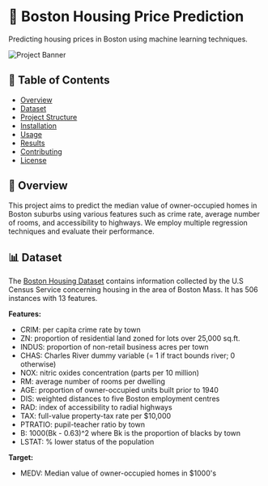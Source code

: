 # 🏡 Boston Housing Price Prediction

Predicting housing prices in Boston using machine learning techniques.

![Project Banner](https://upload.wikimedia.org/wikipedia/commons/5/5f/Boston_MA_Skyline.jpg)

## 📌 Table of Contents

- [Overview](#overview)
- [Dataset](#dataset)
- [Project Structure](#project-structure)
- [Installation](#installation)
- [Usage](#usage)
- [Results](#results)
- [Contributing](#contributing)
- [License](#license)

## 🧠 Overview

This project aims to predict the median value of owner-occupied homes in Boston suburbs using various features such as crime rate, average number of rooms, and accessibility to highways. We employ multiple regression techniques and evaluate their performance.

## 📊 Dataset

The [Boston Housing Dataset](https://scikit-learn.org/stable/datasets/toy_dataset.html#boston-house-prices-dataset) contains information collected by the U.S Census Service concerning housing in the area of Boston Mass. It has 506 instances with 13 features.

**Features:**

- CRIM: per capita crime rate by town
- ZN: proportion of residential land zoned for lots over 25,000 sq.ft.
- INDUS: proportion of non-retail business acres per town
- CHAS: Charles River dummy variable (= 1 if tract bounds river; 0 otherwise)
- NOX: nitric oxides concentration (parts per 10 million)
- RM: average number of rooms per dwelling
- AGE: proportion of owner-occupied units built prior to 1940
- DIS: weighted distances to five Boston employment centres
- RAD: index of accessibility to radial highways
- TAX: full-value property-tax rate per $10,000
- PTRATIO: pupil-teacher ratio by town
- B: 1000(Bk - 0.63)^2 where Bk is the proportion of blacks by town
- LSTAT: % lower status of the population

**Target:**

- MEDV: Median value of owner-occupied homes in $1000's


